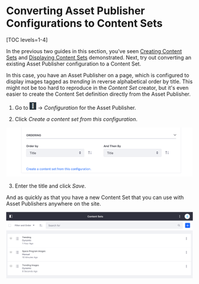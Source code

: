 # Converting Asset Publisher Configurations to Content Sets

[TOC levels=1-4]

In the previous two guides in this section, you've seen [Creating Content Sets](user-guide-link) and [Displaying Content Sets](user-guide-link) 
demonstrated. Next, try out converting an existing Asset Publisher 
configuration to a Content Set.

In this case, you have an Asset Publisher on a page, which is configured to 
display images tagged as *trending* in reverse alphabetical order by title. 
This might not be too hard to reproduce in the *Content Set* creator, but it's 
even easier to create the Content Set definition directly from the Asset 
Publisher.

1.  Go to ![Options](../../../../images/icon-options.png) &rarr; *Configuration* for 
    the Asset Publisher.
    
2.  Click *Create a content set from this configuration*.

![Figure 1: You can generate a Content Set directly from the Asset Publisher configuration.](../../../../images/content-set-create-ap.png)

3.  Enter the title and click *Save*.

And as quickly as that you have a new Content Set that you can use with Asset
Publishers anywhere on the site.

![Figure 2: The Content Set is added right alongside any existing sets.](../../../../images/content-set-ap-added.png)
